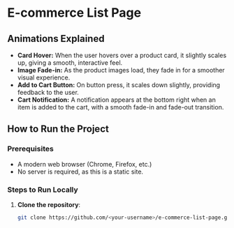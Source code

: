 # E-commerce List Page

## Animations Explained
- **Card Hover:** When the user hovers over a product card, it slightly scales up, giving a smooth, interactive feel.
- **Image Fade-in:** As the product images load, they fade in for a smoother visual experience.
- **Add to Cart Button:** On button press, it scales down slightly, providing feedback to the user.
- **Cart Notification:** A notification appears at the bottom right when an item is added to the cart, with a smooth fade-in and fade-out transition.

## How to Run the Project

### Prerequisites
- A modern web browser (Chrome, Firefox, etc.)
- No server is required, as this is a static site.

### Steps to Run Locally

1. **Clone the repository**:
   ```bash
   git clone https://github.com/<your-username>/e-commerce-list-page.git
